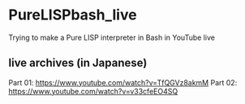 # PureLISPbash_live
Trying to make a Pure LISP interpreter in Bash in YouTube live

## live archives (in Japanese)
Part 01: https://www.youtube.com/watch?v=TfQGVz8akmM
Part 02: https://www.youtube.com/watch?v=v33cfeEO4SQ

